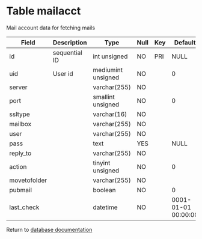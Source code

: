 Table mailacct
===========
Mail account data for fetching mails

| Field        | Description   | Type               | Null | Key | Default             | Extra          |    
| ------------ | ------------- | ------------------ | ---- | --- | ------------------- | -------------- |    
| id           | sequential ID | int unsigned       | NO   | PRI | NULL                | auto_increment |    
| uid          | User id       | mediumint unsigned | NO   |     | 0                   |                |    
| server       |               | varchar(255)       | NO   |     |                     |                |    
| port         |               | smallint unsigned  | NO   |     | 0                   |                |    
| ssltype      |               | varchar(16)        | NO   |     |                     |                |    
| mailbox      |               | varchar(255)       | NO   |     |                     |                |    
| user         |               | varchar(255)       | NO   |     |                     |                |    
| pass         |               | text               | YES  |     | NULL                |                |    
| reply_to     |               | varchar(255)       | NO   |     |                     |                |    
| action       |               | tinyint unsigned   | NO   |     | 0                   |                |    
| movetofolder |               | varchar(255)       | NO   |     |                     |                |    
| pubmail      |               | boolean            | NO   |     | 0                   |                |    
| last_check   |               | datetime           | NO   |     | 0001-01-01 00:00:00 |                |    

Return to [database documentation](help/database)
